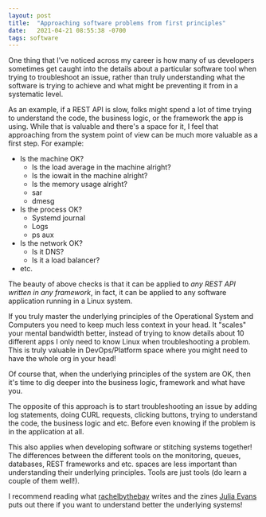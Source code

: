 ```yaml
---
layout: post
title:  "Approaching software problems from first principles"
date:   2021-04-21 08:55:38 -0700
tags: software
---
```


One thing that I've noticed across my career is how many of us developers sometimes get caught into the details about a particular software tool when trying to troubleshoot an issue, rather than truly understanding what the software is trying to achieve and what might be preventing it from in a systematic level.

As an example, if a REST API is slow, folks might spend a lot of time trying to understand the code, the business logic, or the framework the app is using. While that is valuable and there's a space for it, I feel that approaching from the system point of view can be much more valuable as a first step. For example:

* Is the machine OK?
    * Is the load average in the machine alright?
    * Is the iowait in the machine alright?
    * Is the memory usage alright?
    * sar
    * dmesg
* Is the process OK?
    * Systemd journal
    * Logs
    * ps aux
* Is the network OK?
    * Is it DNS?
    * Is it a load balancer?
* etc.

The beauty of above checks is that it can be applied to *any REST API written in any framework*, in fact, it can be applied to any software application running in a Linux system.

If you truly master the underlying principles of the Operational System and Computers you need to keep much less context in your head. It "scales" your mental bandwidth better, instead of trying to know details about 10 different apps I only need to know Linux when troubleshooting a problem. This is truly valuable in DevOps/Platform space where you might need to have the whole org in your head!

Of course that, when the underlying principles of the system are OK, then it's time to dig deeper into the business logic, framework and what have you.

The opposite of this approach is to start troubleshooting an issue by adding log statements, doing CURL requests, clicking buttons, trying to understand the code, the business logic and etc. Before even knowing if the problem is in the application at all.

This also applies when developing software or stitching systems together! The differences between the different tools on the monitoring, queues, databases, REST frameworks and etc. spaces are less important than understanding their underlying principles. Tools are just tools (do learn a couple of them well!).

I recommend reading what [rachelbythebay](https://rachelbythebay.com/w/) writes and the zines [Julia Evans](https://twitter.com/b0rk) puts out there if you want to understand better the underlying systems!
